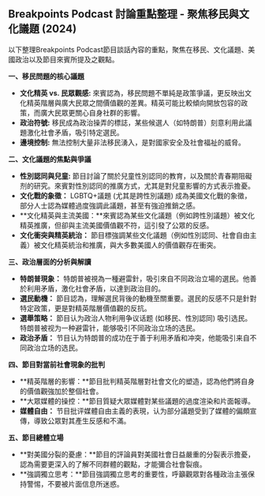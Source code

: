 ## Breakpoints Podcast 討論重點整理 - 聚焦移民與文化議題 (2024)

以下整理Breakpoints Podcast節目談話內容的重點，聚焦在移民、文化議題、美國政治以及節目來賓所提及之觀點。

**一、移民問題的核心議題**

*   **文化精英 vs. 民眾觀感:** 來賓認為，移民問題不單純是政策爭議，更反映出文化精英階層與廣大民眾之間價值觀的差異。精英可能比較傾向開放包容的政策，而廣大民眾更關心自身社群的影響。
*   **政治符號:** 移民成為政治操弄的標誌，某些候選人（如特朗普）刻意利用此議題激化社會矛盾，吸引特定選民。
*   **邊境控制:** 無法控制大量非法移民湧入，是對國家安全及社會福祉的威脅。

**二、文化議題的焦點與爭議**

*   **性別認同與兒童:** 節目討論了關於兒童性別認同的教育，以及關於青春期阻礙剂的研究。來賓對性別認同的推廣方式，尤其是對兒童影響的方式表示擔憂。
*   **文化戰的象徵：** LGBTQ+議題 (尤其是跨性別議題) 成為美國文化戰的象徵，部分人士認為媒體過度強調此議題，甚至有強迫推銷之感。
*   **文化精英與主流美國：**來賓認為某些文化議題（例如跨性別議題）被文化精英推廣，但卻與主流美國價值觀不符，這引發了公眾的反感。
*   **文化衝突與精英統治：** 節目標強調某些文化議題（例如性別認同、社會自由主義）被文化精英統治和推廣，與大多數美國人的價值觀存在衝突。

**三、政治層面的分析與解讀**

*   **特朗普現象：** 特朗普被視為一種避雷針，吸引來自不同政治立場的選民。他善於利用矛盾，激化社會矛盾，以達到政治目的。
*   **選民動機：** 節目認為，理解選民背後的動機至關重要。選民的反感不只是針對特定政策，更是對精英階層價值觀的反抗。
*   **選舉策略：** 節目认为政治人物利用争议话题 (如移民、性別認同) 吸引选民。 特朗普被视为一种避雷针，能够吸引不同政治立场的选民。
* **政治矛盾：** 节目认为特朗普的成功在于善于利用矛盾和冲突，他能吸引来自不同政治立场的选民。

**四、節目對當前社會現象的批判**

*   **精英階層的影響：**節目批判精英階層對社會文化的塑造，認為他們將自身的價值觀強加於整個社會。
*   **大眾媒體的操控：**節目質疑大眾媒體對某些議題的過度渲染和片面報導。
* **媒體自由：** 节目批评媒體自由主義的表現，认为部分議題受到了媒體的偏頗宣傳，導致公眾對其產生反感和不滿。

**五、節目總體立場**

*   **對美國分裂的憂慮：**節目的評論員對美國社會日益嚴重的分裂表示擔憂，認為需要更深入的了解不同群體的觀點，才能彌合社會裂痕。
*   **強調獨立思考：**節目強調獨立思考的重要性，呼籲觀眾對各種政治主張保持警惕，不要被片面信息所迷惑。